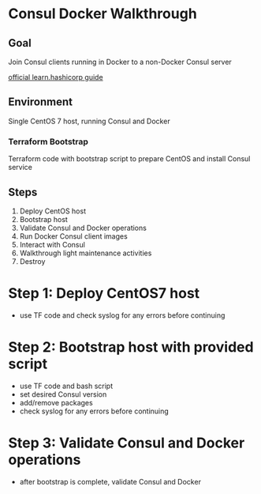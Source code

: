 # Consul Docker Walkthrough

## Goal

Join Consul clients running in Docker to a non-Docker Consul server

[official learn.hashicorp guide](https://learn.hashicorp.com/consul/day-0/containers-guide)

## Environment

Single CentOS 7 host, running Consul and Docker

### Terraform Bootstrap

Terraform code with bootstrap script to prepare CentOS and install Consul service

## Steps

1. Deploy CentOS host
2. Bootstrap host
3. Validate Consul and Docker operations
4. Run Docker Consul client images
5. Interact with Consul
6. Walkthrough light maintenance activities
7. Destroy

# Step 1: Deploy CentOS7 host

- use TF code and check syslog for any errors before continuing

# Step 2: Bootstrap host with provided script

- use TF code and bash script
- set desired Consul version
- add/remove packages
- check syslog for any errors before continuing

# Step 3: Validate Consul and Docker operations

- after bootstrap is complete, validate Consul and Docker